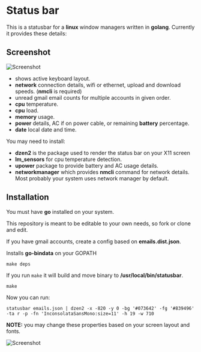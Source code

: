 # Status bar

This is a statusbar for a **linux** window managers written in **golang**.
Currently it provides these details:

## Screenshot

![Screenshot](https://cloud.githubusercontent.com/assets/132389/11459250/ff0406d4-96da-11e5-8afa-73721233b6f6.png)

- shows active keyboard layout.
- **network** connection details, wifi or ethernet, upload and download speeds. (**nmcli** is required)
- unread gmail email counts for multiple accounts in given order.
- **cpu** temperature.
- **cpu** load.
- **memory** usage.
- **power** details, AC if on power cable, or remaining **battery** percentage.
- **date** local date and time.

You may need to install:

- **dzen2** is the package used to render the status bar on your X11 screen
- **lm_sensors** for cpu temperature detection.
- **upower** package to provide battery and AC usage details.
- **networkmanager** which provides __nmcli__ command for network details. Most probably your system uses network manager by default.

## Installation

You must have **go** installed on your system.

This repository is meant to be editable to your own needs, so fork or clone and edit.

If you have gmail accounts, create a config based on **emails.dist.json**.

Installs **go-bindata** on your GOPATH

    make deps

If you run `make` it will build and move binary to **/usr/local/bin/statusbar**.

    make

Now you can run:

    statusbar emails.json | dzen2 -x -820 -y 0 -bg '#073642' -fg '#839496' -ta r -p -fn 'InconsolataSansMono:size=11' -h 19 -w 710

**NOTE:** you may change these properties based on your screen layout and fonts.

![Screenshot](https://cloud.githubusercontent.com/assets/132389/11459253/0ffa8616-96db-11e5-952b-de3d27c5f792.png)

